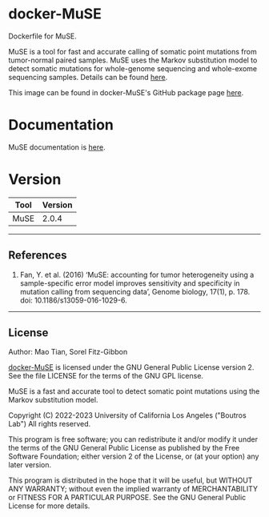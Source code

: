 # docker-MuSE
Dockerfile for MuSE.

MuSE is a tool for fast and accurate calling of somatic point mutations from tumor-normal paired samples. MuSE uses the Markov substitution model to detect somatic mutations for whole-genome sequencing and whole-exome sequencing samples. Details can be found [here](https://github.com/wwylab/MuSE).

This image can be found in docker-MuSE's GitHub package page [here](https://github.com/uclahs-cds/docker-MuSE/pkgs).

# Documentation
MuSE documentation is [here](https://github.com/wwylab/MuSE).


# Version
| Tool | Version |
|------|---------|
|MuSE| 2.0.4|


---

## References

1.  Fan, Y. et al. (2016) ‘MuSE: accounting for tumor heterogeneity using a sample-specific error model improves sensitivity and specificity in mutation calling from sequencing data’, Genome biology, 17(1), p. 178. doi: 10.1186/s13059-016-1029-6.


---

## License

Author: Mao Tian, Sorel Fitz-Gibbon

[docker-MuSE](https://github.com/uclahs-cds/docker-MuSE/) is licensed under the GNU General Public License version 2. See the file LICENSE for the terms of the GNU GPL license.

MuSE is a fast and accurate tool to detect somatic point mutations using the Markov substitution model.

Copyright (C) 2022-2023 University of California Los Angeles ("Boutros Lab") All rights reserved.

This program is free software; you can redistribute it and/or modify it under the terms of the GNU General Public License as published by the Free Software Foundation; either version 2 of the License, or (at your option) any later version.

This program is distributed in the hope that it will be useful, but WITHOUT ANY WARRANTY; without even the implied warranty of MERCHANTABILITY or FITNESS FOR A PARTICULAR PURPOSE. See the GNU General Public License for more details.
